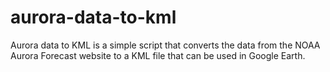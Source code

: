 # aurora-data-to-kml
Aurora data to KML is a simple script that converts the data from the NOAA Aurora Forecast website to a KML file that can be used in Google Earth.